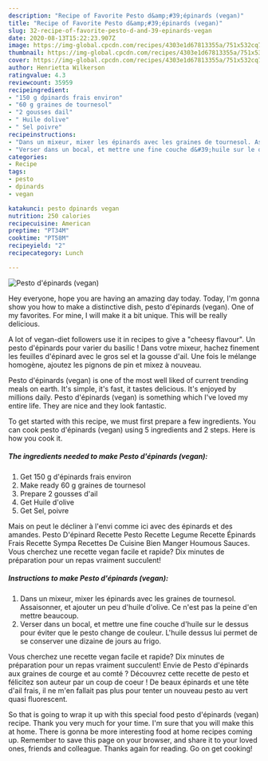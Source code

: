 ```yaml
---
description: "Recipe of Favorite Pesto d&amp;#39;épinards (vegan)"
title: "Recipe of Favorite Pesto d&amp;#39;épinards (vegan)"
slug: 32-recipe-of-favorite-pesto-d-and-39-epinards-vegan
date: 2020-08-13T15:22:23.907Z
image: https://img-global.cpcdn.com/recipes/4303e1d67813355a/751x532cq70/pesto-depinards-vegan-photo-principale-de-la-recette.jpg
thumbnail: https://img-global.cpcdn.com/recipes/4303e1d67813355a/751x532cq70/pesto-depinards-vegan-photo-principale-de-la-recette.jpg
cover: https://img-global.cpcdn.com/recipes/4303e1d67813355a/751x532cq70/pesto-depinards-vegan-photo-principale-de-la-recette.jpg
author: Henrietta Wilkerson
ratingvalue: 4.3
reviewcount: 35959
recipeingredient:
- "150 g dpinards frais environ"
- "60 g graines de tournesol"
- "2 gousses dail"
- " Huile dolive"
- " Sel poivre"
recipeinstructions:
- "Dans un mixeur, mixer les épinards avec les graines de tournesol. Assaisonner, et ajouter un peu d&#39;huile d&#39;olive. Ce n&#39;est pas la peine d&#39;en mettre beaucoup."
- "Verser dans un bocal, et mettre une fine couche d&#39;huile sur le dessus pour éviter que le pesto change de couleur. L&#39;huile dessus lui permet de se conserver une dizaine de jours au frigo."
categories:
- Recipe
tags:
- pesto
- dpinards
- vegan

katakunci: pesto dpinards vegan 
nutrition: 250 calories
recipecuisine: American
preptime: "PT34M"
cooktime: "PT58M"
recipeyield: "2"
recipecategory: Lunch

---
```



![Pesto d&#39;épinards (vegan)](https://img-global.cpcdn.com/recipes/4303e1d67813355a/751x532cq70/pesto-depinards-vegan-photo-principale-de-la-recette.jpg)

Hey everyone, hope you are having an amazing day today. Today, I'm gonna show you how to make a distinctive dish, pesto d&#39;épinards (vegan). One of my favorites. For mine, I will make it a bit unique. This will be really delicious.

A lot of vegan-diet followers use it in recipes to give a &#34;cheesy flavour&#34;. Un pesto d&#39;épinards pour varier du basilic ! Dans votre mixeur, hachez finement les feuilles d&#39;épinard avec le gros sel et la gousse d&#39;ail. Une fois le mélange homogène, ajoutez les pignons de pin et mixez à nouveau.

Pesto d&#39;épinards (vegan) is one of the most well liked of current trending meals on earth. It's simple, it's fast, it tastes delicious. It's enjoyed by millions daily. Pesto d&#39;épinards (vegan) is something which I've loved my entire life. They are nice and they look fantastic.


To get started with this recipe, we must first prepare a few ingredients. You can cook pesto d&#39;épinards (vegan) using 5 ingredients and 2 steps. Here is how you cook it.

<!--inarticleads1-->

##### The ingredients needed to make Pesto d&#39;épinards (vegan):

1. Get 150 g d&#39;épinards frais environ
1. Make ready 60 g graines de tournesol
1. Prepare 2 gousses d&#39;ail
1. Get  Huile d&#39;olive
1. Get  Sel, poivre


Mais on peut le décliner à l&#39;envi comme ici avec des épinards et des amandes. Pesto D&#39;épinard Recette Pesto Recette Legume Recette Épinards Frais Recette Sympa Recettes De Cuisine Bien Manger Houmous Sauces. Vous cherchez une recette vegan facile et rapide? Dix minutes de préparation pour un repas vraiment succulent! 

<!--inarticleads2-->

##### Instructions to make Pesto d&#39;épinards (vegan):

1. Dans un mixeur, mixer les épinards avec les graines de tournesol. Assaisonner, et ajouter un peu d&#39;huile d&#39;olive. Ce n&#39;est pas la peine d&#39;en mettre beaucoup.
1. Verser dans un bocal, et mettre une fine couche d&#39;huile sur le dessus pour éviter que le pesto change de couleur. L&#39;huile dessus lui permet de se conserver une dizaine de jours au frigo.


Vous cherchez une recette vegan facile et rapide? Dix minutes de préparation pour un repas vraiment succulent! Envie de Pesto d&#39;épinards aux graines de courge et au comté ? Découvrez cette recette de pesto et félicitez son auteur par un coup de coeur ! De beaux épinards et une tête d&#39;ail frais, il ne m&#39;en fallait pas plus pour tenter un nouveau pesto au vert quasi fluorescent. 

So that is going to wrap it up with this special food pesto d&#39;épinards (vegan) recipe. Thank you very much for your time. I'm sure that you will make this at home. There is gonna be more interesting food at home recipes coming up. Remember to save this page on your browser, and share it to your loved ones, friends and colleague. Thanks again for reading. Go on get cooking!
